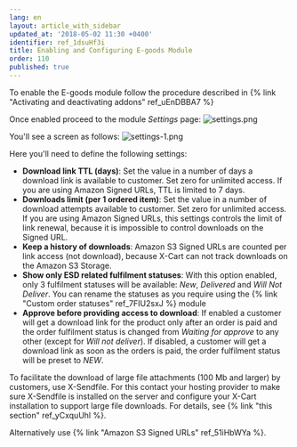 ```yaml
---
lang: en
layout: article_with_sidebar
updated_at: '2018-05-02 11:30 +0400'
identifier: ref_1dsuHf3i
title: Enabling and Configuring E-goods Module
order: 110
published: true
---
```


To enable the E-goods module follow the procedure described in {% link "Activating and deactivating addons" ref_uEnDBBA7 %}

Once enabled proceed to the module _Settings_ page:
![settings.png]({{site.baseurl}}/attachments/ref_1dsuHf3i/settings.png)

You'll see a screen as follows:
![settings-1.png]({{site.baseurl}}/attachments/ref_1dsuHf3i/settings-1.png)

Here you'll need to define the following settings:

* **Download link TTL (days)**: Set the value in a number of days a download link is available to customer. Set zero for unlimited access. If you are using Amazon Signed URLs, TTL is limited to 7 days.
* **Downloads limit (per 1 ordered item)**: Set the value in a number of download attempts available to customer. Set zero for unlimited access. If you are using Amazon Signed URLs, this settings controls the limit of link renewal, because it is impossible to control downloads on the Signed URL.
* **Keep a history of downloads**: Amazon S3 Signed URLs are counted per link access (not download), because X-Cart can not track downloads on the Amazon S3 Storage.
* **Show only ESD related fulfilment statuses**: With this option enabled, only 3 fulfilment statuses will be available: _New_, _Delivered_ and _Will Not Deliver_. You can rename the statuses as you require using the {% link "Custom order statuses" ref_7FIU2sxJ %} module
* **Approve before providing access to download**: If enabled a customer will get a download link for the product only after an order is paid and the order fulfilment status is changed from _Waiting for approve_ to any other (except for _Will not deliver_). If disabled, a customer will get a download link as soon as the orders is paid, the order fulfilment status will be preset to _NEW_.

To facilitate the download of large file attachments (100 Mb and larger) by customers, use X-Sendfile. For this contact your hosting provider to make sure X-Sendfile is installed on the server and configure your X-Cart installation to support large file downloads. For details, see {% link "this section" ref_yCxquUhl %}. 

Alternatively use {% link "Amazon S3 Signed URLs" ref_51iHbWYa %}.

